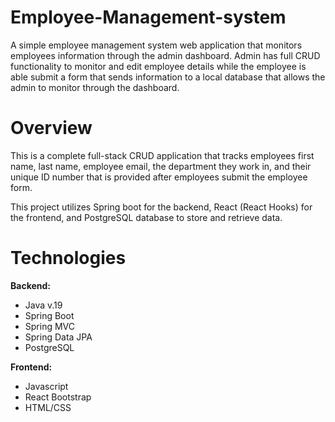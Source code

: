 # Employee-Management-system
A simple employee management system web application that monitors employees information through the admin dashboard. Admin has full CRUD functionality to monitor and edit employee details while the employee is able submit a form that sends information to a local database that allows the admin to monitor through the dashboard.

# Overview
This is a complete full-stack CRUD application that tracks employees first name, last name, employee email, the department they work in, and their unique ID number that is provided after employees submit the employee form.

This project utilizes Spring boot for the backend, React (React Hooks) for the frontend, and PostgreSQL database to store and retrieve data. 

# Technologies

**Backend:**
- Java v.19
- Spring Boot
- Spring MVC
- Spring Data JPA
- PostgreSQL
  
**Frontend:**
- Javascript
- React Bootstrap
- HTML/CSS
